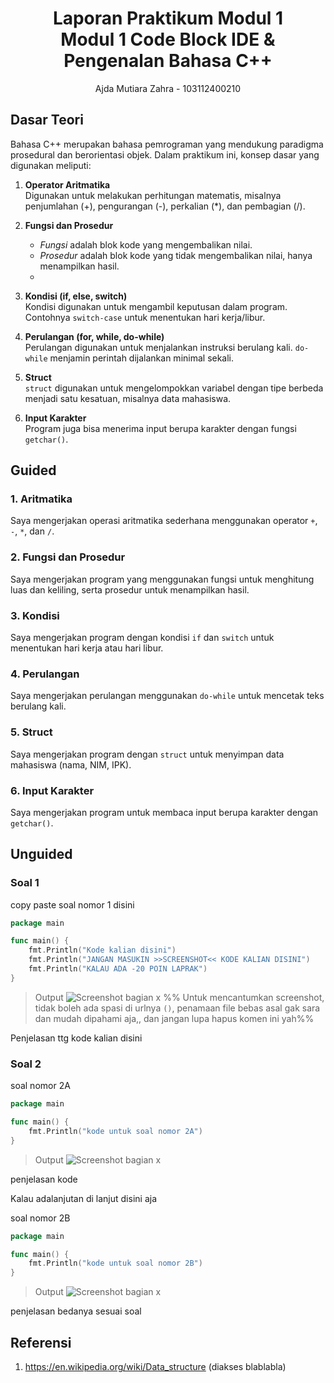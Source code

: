 # <h1 align="center">Laporan Praktikum Modul 1 <br> Modul 1 Code Block IDE & Pengenalan Bahasa C++ </h1>
<p align="center">Ajda Mutiara Zahra - 103112400210</p>

## Dasar Teori
Bahasa C++ merupakan bahasa pemrograman yang mendukung paradigma prosedural dan berorientasi objek. Dalam praktikum ini, konsep dasar yang digunakan meliputi:

1. **Operator Aritmatika**  
   Digunakan untuk melakukan perhitungan matematis, misalnya penjumlahan (+), pengurangan (-), perkalian (*), dan pembagian (/).
   
3. **Fungsi dan Prosedur**  
   - *Fungsi* adalah blok kode yang mengembalikan nilai.  
   - *Prosedur* adalah blok kode yang tidak mengembalikan nilai, hanya menampilkan hasil.
   - 
4. **Kondisi (if, else, switch)**  
   Kondisi digunakan untuk mengambil keputusan dalam program. Contohnya `switch-case` untuk menentukan hari kerja/libur.

5. **Perulangan (for, while, do-while)**  
   Perulangan digunakan untuk menjalankan instruksi berulang kali. `do-while` menjamin perintah dijalankan minimal sekali.

6. **Struct**  
   `struct` digunakan untuk mengelompokkan variabel dengan tipe berbeda menjadi satu kesatuan, misalnya data mahasiswa.

7. **Input Karakter**  
   Program juga bisa menerima input berupa karakter dengan fungsi `getchar()`. 

## Guided

### 1. Aritmatika
Saya mengerjakan operasi aritmatika sederhana menggunakan operator `+`, `-`, `*`, dan `/`.

### 2. Fungsi dan Prosedur
Saya mengerjakan program yang menggunakan fungsi untuk menghitung luas dan keliling, serta prosedur untuk menampilkan hasil.

### 3. Kondisi
Saya mengerjakan program dengan kondisi `if` dan `switch` untuk menentukan hari kerja atau hari libur.

### 4. Perulangan
Saya mengerjakan perulangan menggunakan `do-while` untuk mencetak teks berulang kali.

### 5. Struct
Saya mengerjakan program dengan `struct` untuk menyimpan data mahasiswa (nama, NIM, IPK).

### 6. Input Karakter
Saya mengerjakan program untuk membaca input berupa karakter dengan `getchar()`.


## Unguided

### Soal 1

copy paste soal nomor 1 disini

```go
package main

func main() {
	fmt.Println("Kode kalian disini")
	fmt.Println("JANGAN MASUKIN >>SCREENSHOT<< KODE KALIAN DISINI")
	fmt.Println("KALAU ADA -20 POIN LAPRAK")
}
```

> Output
> ![Screenshot bagian x](output/screenshot_soal1.png)
> %% Untuk mencantumkan screenshot, tidak boleh ada spasi di urlnya `()`, penamaan file bebas asal gak sara dan mudah dipahami aja,, dan jangan lupa hapus komen ini yah%%

Penjelasan ttg kode kalian disini

### Soal 2

soal nomor 2A

```go
package main

func main() {
	fmt.Println("kode untuk soal nomor 2A")
}
```

> Output
> ![Screenshot bagian x](output/screenshot_soal2A.png)

penjelasan kode

Kalau adalanjutan di lanjut disini aja

soal nomor 2B

```go
package main

func main() {
	fmt.Println("kode untuk soal nomor 2B")
}
```

> Output
> ![Screenshot bagian x](output/screenshot_soal2B.png)

penjelasan bedanya sesuai soal

## Referensi

1. https://en.wikipedia.org/wiki/Data_structure (diakses blablabla)

